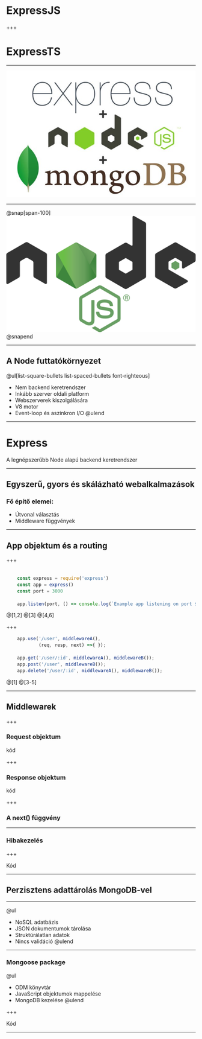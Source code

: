 
# Express**JS**

+++

# Express**TS**

---

![express](assets/images/express-mongo.jpg)

---

@snap[span-100]
![node](assets/images/nodejs.svg)
@snapend

---

## A Node futtatókörnyezet

@ul[list-square-bullets list-spaced-bullets font-righteous]
* Nem backend keretrendszer
* Inkább szerver oldali platform
* Webszerverek kiszolgálására
* V8 motor
* Event-loop és aszinkron I/O
@ulend

--- 

# Express
A legnépszerűbb Node alapú backend keretrendszer

---

## Egyszerű, gyors és skálázható webalkalmazások

### Fő építő elemei:
 - Útvonal választás
 - Middleware függvények

--- 

## App objektum és a routing

+++

```js
    
    const express = require('express')
    const app = express()
    const port = 3000

    app.listen(port, () => console.log(`Example app listening on port ${port}!`))

 ```

@[1,2]
@[3]
@[4,6]

+++

```js
    app.use('/user', middlewareA(), 
            (req, resp, next) =>{ });

    app.get('/user/:id', middlewareA(), middlewareB());
    app.post('/user', middlewareB());
    app.delete('/user/:id', middlewareA(), middlewareB());

 ```

@[1]
@[3-5]

---

## Middlewarek

+++

### Request objektum

kód

+++

### Response objektum

kód

+++

### A next() függvény

---

### Hibakezelés

+++

Kód

---

## Perzisztens adattárolás MongoDB-vel

---

@ul
- NoSQL adatbázis
- JSON dokumentumok tárolása
- Struktúrálatlan adatok
- Nincs validáció
@ulend
---

### Mongoose package

@ul
- ODM könyvtár
- JavaScript objektumok mappelése
- MongoDB kezelése
@ulend

+++

Kód

---



